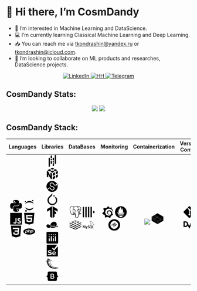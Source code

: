 # 👋 Hi there, I’m CosmDandy

- 📖 I’m interested in Machine Learning and DataScience.
- 💻 I’m currently learning Classical Machine Learning and Deep Learning.
- 📥 You can reach me via tkondrashin@yandex.ru or tkondrashin@icloud.com.
- 🤝️ I’m looking to collaborate on ML products and researches, DataScience projects.

<div id="badges" align="center">
  <a href="www.linkedin.com/in/cosmdandy">
    <img src="https://img.shields.io/badge/LinkedIn-blue?style=flat&logo=linkedin&logoColor=white" alt="LinkedIn">
  </a>
  <a href="https://habr.com/ru/users/CosmDandy/">
    <img src="https://img.shields.io/badge/Habr-red?style=flat&logo=habr&logoColor=white" alt="HH">
  </a>
  <a href="https://t.me/ViCosmDandy">
    <img src="https://img.shields.io/badge/Telegram-blue?style=flat&logo=telegram&logoColor=white" alt="Telegram">
  </a>
</div>

## CosmDandy Stats:

<div align="center">
    <img src="https://github-readme-stats.vercel.app/api?username=CosmDandy&show_icons=true&theme=graywhite&rank_icon=github&border_color=ABABAB&card_width=800">
<!--     <img src="https://streak-stats.demolab.com?user=CosmDandy&theme=graywhite&card_width=800"> -->
    <img src="https://github-readme-stats.vercel.app/api/top-langs/?username=CosmDandy&layout=compact&theme=graywhite&&border_color=ABABAB&card_width=800">
</div>

## CosmDandy Stack:

|                                                                                                                Languages                                                                                                                 |                                                                                                                                                                                                         Libraries                                                                                                                                                                                                         |                                                                              DataBases                                                                               |                                                          Monitoring                                                          |                                                            Сontainerization                                                            |                             Version Control                              |                                      Writing                                       |                                                                                                                                                                             Tools                                                                                                                                                                              |
|:----------------------------------------------------------------------------------------------------------------------------------------------------------------------------------------------------------------------------------------:|:-------------------------------------------------------------------------------------------------------------------------------------------------------------------------------------------------------------------------------------------------------------------------------------------------------------------------------------------------------------------------------------------------------------------------:|:--------------------------------------------------------------------------------------------------------------------------------------------------------------------:|:----------------------------------------------------------------------------------------------------------------------------:|:--------------------------------------------------------------------------------------------------------------------------------------:|:------------------------------------------------------------------------:|:----------------------------------------------------------------------------------:|:--------------------------------------------------------------------------------------------------------------------------------------------------------------------------------------------------------------------------------------------------------------------------------------------------------------------------------------------------------------:|
| <img height="32" src="img/python.svg"> <img height="32" src="img/jupyter.svg"> <img height="32" src="img/javascript.svg"> <img height="32" src="img/html5.svg"> <img height="32" src="img/css3.svg"> <img height="32" src="img/php.svg"> | <img height="32" src="img/pandas.svg">  <img height="32" src="img/numpy.svg">  <img height="32" src="img/scipy.svg">  <img height="32" src="img/pytorch.svg">  <img height="32" src="img/tensorflow.svg">  <img height="32" src="img/scikitlearn.svg">  <img height="32" src="img/plotly.svg">  <img height="32" src="img/selenium.svg">  <img height="32" src="img/flask.svg"> <img height="32" src="img/bootstrap.svg"> | <img height="32" src="img/postgresql.svg">  <img height="32" src="img/clickhouse.svg">  <img height="32" src="img/redis.svg">  <img height="32" src="img/mysql.svg"> | <img height="32" src="img/grafana.svg">  <img height="32" src="img/prometheus.svg">  <img height="32" src="img/graylog.svg"> | <img height="32" src="https://cdn.jsdelivr.net/npm/simple-icons@v9/icons/docker.svg">  <img height="32" src="img/linuxcontainers.svg"> | <img height="32" src="img/git.svg">  <img height="32" src="img/dvc.svg"> | <img height="32" src="img/obsidian.svg">  <img height="32" src="img/markdown.svg"> | <img height="32" src="img/visualstudiocode.svg">  <img height="32" src="img/pycharm.svg">  <img height="32" src="img/datagrip.svg">  <img height="32" src="img/phpstorm.svg">  <img height="32" src="img/warp.svg"> <img height="32" src="img/figma.svg"> <img height="32" src="img/adobephotoshop.svg"> <img height="32" src="img/adobelightroomclassic.svg"> |
